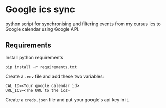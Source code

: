 # Google ics sync
python script for synchronising and filtering events from my cursus ics to Google calendar using Google API.
## Requirements
Install python requirements
```shell
pip install -r requirements.txt
```
Create a `.env` file and add these two variables:
```shell
CAL_ID=<Your google calendar id>
URL_ICS=<The URL to the ics>
```
Create a `creds.json` file and put your google's api key in it.